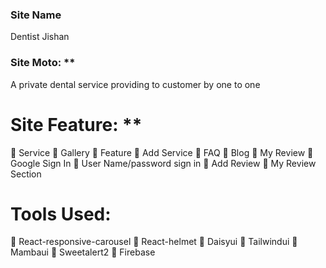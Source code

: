 ### Site Name
Dentist Jishan

### Site Moto: **
A private dental service providing to customer by one to one

<a name="general-info"></a>
# Site Feature: **
	Service 
	Gallery
	Feature
	Add Service
	FAQ
	Blog
	My Review
	Google Sign In 
	User Name/password sign in
	Add Review
	My Review Section

# Tools Used:
	React-responsive-carousel
	React-helmet
	Daisyui
	Tailwindui
	Mambaui
	Sweetalert2
	 Firebase
